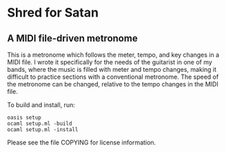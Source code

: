 Shred for Satan
===============
A MIDI file-driven metronome
----------------------------

This is a metronome which follows the meter, tempo, and key changes in
a MIDI file.  I wrote it specifically for the needs of the guitarist
in one of my bands, where the music is filled with meter and tempo
changes, making it difficult to practice sections with a conventional
metronome.  The speed of the metronome can be changed, relative to the
tempo changes in the MIDI file.

To build and install, run:

    oasis setup
	ocaml setup.ml -build
	ocaml setup.ml -install

Please see the file COPYING for license information.
